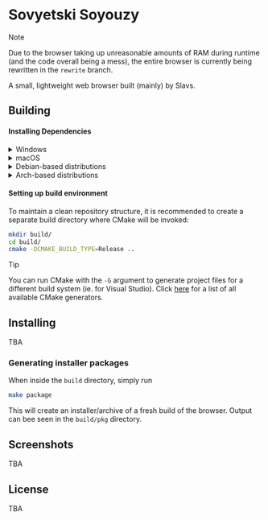 # Sovyetski Soyouzy

> [!NOTE]
> Due to the browser taking up unreasonable amounts of RAM during runtime (and the code overall being a mess), the entire browser is currently being rewritten in the `rewrite` branch.

A small, lightweight web browser built (mainly) by Slavs.

## Building

#### Installing Dependencies

<details>
<summary>Windows</summary>

TBA

</details>

<details>
<summary>macOS</summary>

Make sure you have [Homebrew](https://brew.sh/) installed.

```bash
brew bundle
```

</details>

<details>
<summary>Debian-based distributions</summary>

```bash
sudo apt install cmake clang libsdl2{-dev,} libsdl2{-image,} libsdl2{-ttf.}
```

</details>

<details>
<summary>Arch-based distributions</summary>

```bash
sudo pacman -S cmake clang sdl2{_image,_ttf}
```

</details>

#### Setting up build environment

To maintain a clean repository structure, it is recommended to create a separate build directory where CMake will be invoked:

```bash
mkdir build/
cd build/
cmake -DCMAKE_BUILD_TYPE=Release ..
```

> [!TIP]
> You can run CMake with the `-G`  argument to generate project files for a different build system (ie. for Visual Studio). Click [here](https://cmake.org/cmake/help/latest/manual/cmake-generators.7.html) for a list of all available CMake generators.

## Installing

TBA

### Generating installer packages

When inside the `build` directory, simply run
```bash
make package
```

This will create an installer/archive of a fresh build of the browser. Output can bee seen in the `build/pkg` directory.

## Screenshots

TBA

## License

TBA
